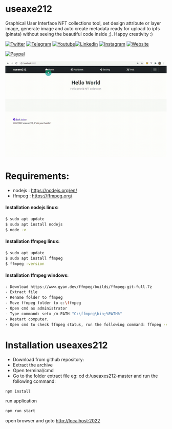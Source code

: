 # useaxe212
Graphical User Interface NFT collections tool, 
set design attribute or layer image, generate image and auto create metadata ready for upload to ipfs (pinata)
without seeing the beautiful code inside ;). Happy creativity :)

[![Twitter](https://img.shields.io/badge/Twitter-blue?style=for-the-badge&logo=twitter&logoColor=white)](https://twitter.com/yussaqnf) [![Telegram](https://img.shields.io/badge/Telegram-green?style=for-the-badge&logo=telegram&logoColor=white)](https://t.me/yussaqnf) [![Youtube](https://img.shields.io/badge/Youtube-red?style=for-the-badge&logo=youtube&logoColor=white)](https://www.youtube.com/playlist?list=PLCv_rFt7G0yOh9bb5oRe2X7FetMKLebwQ)[![Linkedin](https://img.shields.io/badge/Linkedin-blue?style=for-the-badge&logo=linkedin&logoColor=white)](https://id.linkedin.com/in/yussaq-nurfitrianto-0923936b) [![Instagram](https://img.shields.io/badge/Instagram-purple?style=for-the-badge&logo=instagram&logoColor=white)](https://www.instagram.com/yussaq.nf/)
[![Website](https://img.shields.io/badge/Website-blue?style=for-the-badge&logo=www&logoColor=white)](https://yussaq-nf.com)


[![Paypal](https://img.shields.io/badge/Paypal-blue?style=for-the-badge&logo=paypal&logoColor=white)](paypal.me/yussaq)

![](useaxe212.gif)



# Requirements:
* nodejs : https://nodejs.org/en/
* ffmpeg : https://ffmpeg.org/


#### Installation nodejs linux:
```sh
$ sudo apt update
$ sudo apt install nodejs
$ node -v
```

#### Installation ffmpeg linux:
```sh
$ sudo apt update
$ sudo apt install ffmpeg
$ ffmpeg -version
```
#### Installation ffmpeg windows:
```sh
- Download https://www.gyan.dev/ffmpeg/builds/ffmpeg-git-full.7z
- Extract file
- Rename folder to ffmpeg
- Move ffmpeg folder to c:\ffmpeg 
- Open cmd as administrator
- Type command: setx /m PATH "C:\ffmpeg\bin;%PATH%"
- Restart computer.
- Open cmd to check ffmpeg status, run the following command: ffmpeg -version
```

# Installation useaxes212

- Download from github repository:
- Extract the archive
- Open terminal/cmd 
- Go to the folder extract file eg: cd d:/useaxes212-master and run the following command: 

```sh
npm install
```
run application
```sh
npm run start
```
open browser and goto [http://localhost:2022](http://localhost:2022/) 
